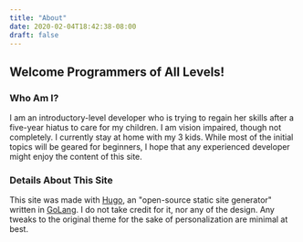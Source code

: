 ```yaml
---
title: "About"
date: 2020-02-04T18:42:38-08:00
draft: false
---
```

## Welcome Programmers of All Levels!

### Who Am I?

I am an introductory-level developer who is trying to regain her skills after a five-year hiatus to care for my children. I am vision impaired, though not completely. I currently stay at home with my 3 kids. While most of the initial topics will be geared for beginners, I hope that any experienced developer might enjoy the content of this site.

### Details About This Site

This site was made with [Hugo](https://gohugo.io/), an "open-source static site generator" written in   [GoLang](https://golang.org/). I do not take credit for it, nor any of the design. Any tweaks to the original theme for the sake of personalization are minimal at best. 
